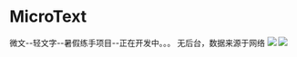 # MicroText
微文--轻文字--暑假练手项目--正在开发中。。。
无后台，数据来源于网络
![](http://7xvtvi.com1.z0.glb.clouddn.com/MicroText_07_21_01.png)
![](http://7xvtvi.com1.z0.glb.clouddn.com/MicroText_07_21_02.png)
